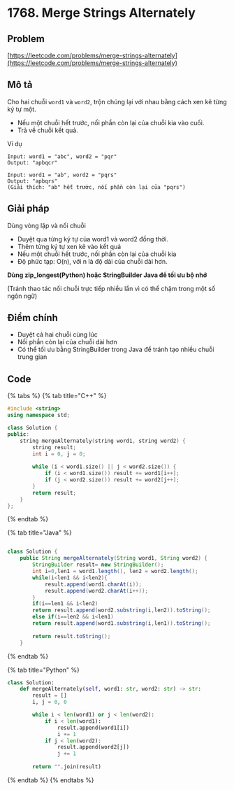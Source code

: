 # 1768. Merge Strings Alternately

## Problem

[https://leetcode.com/problems/merge-strings-alternately](https://leetcode.com/problems/merge-strings-alternately)

## Mô tả

Cho hai chuỗi `word1` và `word2`, trộn chúng lại với nhau bằng cách xen kẽ từng ký tự một.

* Nếu một chuỗi hết trước, nối phần còn lại của chuỗi kia vào cuối.
* Trả về chuỗi kết quả.

Ví dụ

```
Input: word1 = "abc", word2 = "pqr"
Output: "apbqcr"
```

```
Input: word1 = "ab", word2 = "pqrs"
Output: "apbqrs"
(Giải thích: "ab" hết trước, nối phần còn lại của "pqrs")
```

## Giải pháp&#x20;

Dùng vòng lặp và nối chuỗi

* Duyệt qua từng ký tự của word1 và word2 đồng thời.
* Thêm từng ký tự xen kẽ vào kết quả&#x20;
* Nếu một chuỗi hết trước, nối phần còn lại của chuỗi kia
* Độ phức tạp: O(n), với n là độ dài của chuỗi dài hơn.

**Dùng zip\_longest(Python) hoặc StringBuilder Java để tối ưu bộ nhớ**

(Tránh thao tác nối chuỗi trực tiếp nhiều lần vì có thể chậm trong một số ngôn ngữ)



## Điểm chính

* Duyệt cả hai chuỗi cùng lúc
* Nối phần còn lại của chuỗi dài hơn
* Có thể tối ưu bằng StringBuilder trong Java để tránh tạo nhiều chuỗi trung gian

## Code

{% tabs %}
{% tab title="C++" %}
```cpp
#include <string>
using namespace std;

class Solution {
public:
    string mergeAlternately(string word1, string word2) {
        string result;
        int i = 0, j = 0;
        
        while (i < word1.size() || j < word2.size()) {
            if (i < word1.size()) result += word1[i++];
            if (j < word2.size()) result += word2[j++];
        }
        return result;
    }
};

```


{% endtab %}

{% tab title="Java" %}
```java

class Solution {
    public String mergeAlternately(String word1, String word2) {
        StringBuilder result= new StringBuilder();
        int i=0,len1 = word1.length(), len2 = word2.length();
        while(i<len1 && i<len2){
            result.append(word1.charAt(i));
            result.append(word2.charAt(i++));
        }
        if(i==len1 && i<len2)
        return result.append(word2.substring(i,len2)).toString();
        else if(i==len2 && i<len1)
        return result.append(word1.substring(i,len1)).toString();
        
        return result.toString();
    }
```


{% endtab %}

{% tab title="Python" %}
```python
class Solution:
    def mergeAlternately(self, word1: str, word2: str) -> str:
        result = []
        i, j = 0, 0

        while i < len(word1) or j < len(word2):
            if i < len(word1):
                result.append(word1[i])
                i += 1
            if j < len(word2):
                result.append(word2[j])
                j += 1
                
        return "".join(result)

```


{% endtab %}
{% endtabs %}



